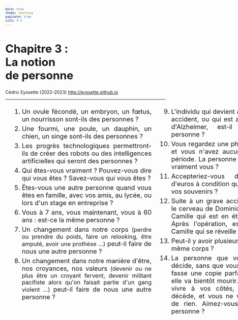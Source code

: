 ```yaml
---
marp: true
theme: teaching
paginate: true
size: 4:3
---
```


<!-- _class: titre -->
<style scoped>
h1{font-size:2.5em}
</style>
# Chapitre 3 :<br>La notion<br>de personne
Cédric Eyssette (2022-2023)
http://eyssette.github.io


<!-- Notions principales : l'existence humaine, la conscience, la connaissance -->

---
<!-- _class: colonnes pp-->
<style scoped>
ol {
    font-size:20px;
    display:flex;
    flex-direction:column;
    flex-wrap: wrap;
    padding:0px;
    height:660px!important;
    max-width:470px;
	margin-left:0px;
}
ol li {
    margin:0;
	padding:0;
	padding-top:6px;
    padding-right:10px;
	margin-left:52px;
    text-align:justify;
}

span {font-size:0.90em}
</style>
1) Un ovule fécondé, un embryon, un fœtus, un nourrisson sont-ils des personnes ?
2) Une fourmi, une poule, un dauphin, un chien, un singe sont-ils des personnes ?
3) Les progrès technologiques permettront-ils de créer des robots ou des intelligences artificielles qui seront des personnes ?
4) Qui êtes-vous vraiment ? Pouvez-vous dire qui vous êtes ? Savez-vous qui vous êtes ?
5) Êtes-vous une autre personne quand vous êtes en famille, avec vos amis, au lycée, ou lors d'un stage en entreprise ?
6) Vous à 7 ans, vous maintenant, vous à 60 ans : est-ce la même personne ?
7) Un changement dans notre corps <span>(perdre ou prendre du poids, faire un relooking, être amputé, avoir une prothèse …)</span> peut-il faire de nous une autre personne ?
8) Un changement dans notre manière d'être, nos croyances, nos valeurs <span>(devenir ou ne plus être un croyant fervent, devenir militant pacifiste alors qu'on faisait partie d'un gang violent …)</span> peut-il faire de nous une autre personne ?
9) L'individu qui devient amnésique suite à un accident, ou qui est atteint par la maladie d'Alzheimer, est-il alors une autre personne ?
10) Vous regardez une photo de vous à 2 ans, et vous n'avez aucun souvenir de cette période. La personne sur la photo : est-ce vraiment vous ?
11) Accepteriez-vous d'avoir un million d'euros à condition que l'on supprime tous vos souvenirs ?
12) Suite à un grave accident, on transplante le cerveau de Dominique dans le corps de Camille qui est en état de mort cérébral. Après l'opération, est-ce Dominique ou Camille qui se réveille ?
13) Peut-il y avoir plusieurs personnes dans un même corps ?
14) La personne que vous aimez (Charlie) décide, sans que vous le sachiez, que l’on fasse une copie parfaite d’elle-même car elle va bientôt mourir. Le clone vient alors vivre à vos côtés, tandis que Charlie décède, et vous ne vous rendez compte de rien. Aimez-vous toujours la même personne ?


<!-- 
Par rapport au cas de la transplantation : La personne qui se réveille est-elle devenue une autre personne si D. a 65 ans et C. 25 ans, si D. est un homme et C. une femme ?
Autre variation possible : on transfère vos souvenirs dans un robot …


Êtes-vous toujours la personne que vous croyez être ?
Vous venez d'apprendre que tous vos souvenirs sont faux … -->